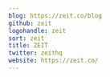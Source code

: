 ```yaml
---
blog: https://zeit.co/blog
github: zeit
logohandle: zeit
sort: zeit
title: ZEIT
twitter: zeithq
website: https://zeit.co/
---
```

